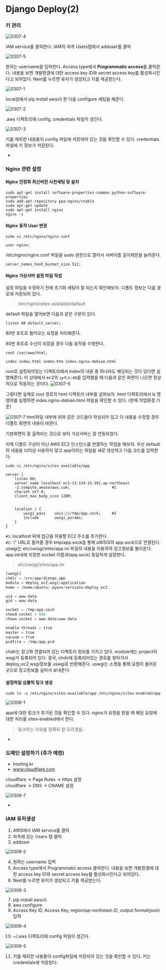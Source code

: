 # Django Deploy(2)

### 키 관리

![0307-4](https://s9.postimg.org/qvv2ph0q7/0307_4.png)

IAM service를 클릭한다. IAM의 좌측 Users탭에서 adduser를 클릭

![0307-5](https://s9.postimg.org/kw7bltfxr/0307_5.png)

원하는 username을 입력한다. Access type에서 **Programmatic access**를 클릭한다. 내용을 보면 개발환경에 대한 access key ID와 secret access key를 활성화시킨다고 되어있다. Next를 누르면 유저가 생성되고 키를 제공받는다.

![0307-1](https://s27.postimg.org/tvy50n2ub/0307_1.png)

local상에서 pip install awscli 한 다음 configure 세팅을 해준다.

![0307-2](https://s27.postimg.org/wrb87i6ub/0307_2.png)

.aws 디렉토리에 config, credentials 파일이 생긴다.

![0307-3](https://s27.postimg.org/8c306g7xf/0307_3.png)

키를 제외한 내용들이 config 파일에 저장되어 있는 것을 확인할 수 있다. credentials 파일에 키 정보가 저장된다. 

-

### Nginx 관련 설정

#### Nginx 안정화 최신버전 사전세팅 및 설치
```
sudo apt-get install software-properties-common python-software-properties
sudo add-apt-repository ppa:nginx/stable
sudo apt-get update
sudo apt-get install nginx
nginx -v
```

#### Nginx 동작 User 변경
```
sudo vi /etc/nginx/nginx.conf

user nginx;
```

/etc/nginx/nginx.conf 파일을 sudo 권한으로 열어서 서버이름 길이제한을 늘려준다. 
```
server_names_hash_bucket_size 512;
```

#### Nginx 가상서버 설정 파일 작성

설정 파일을 수정하기 전에 초기화 세팅이 잘 되는지 확인해보자. 디폴트 정보는 다음 경로에 저장되어 있다. 

>/etc/nginx/sites-available/dafault

default 파일을 열어보면 다음과 같은 구문이 있다.
```
listen 80 default_server;
```
80번 포트로 들어오는 요청을 처리해준다. 

80번 포트로 수신이 되었을 경우 다음 동작을 수행한다. 
```
root /var/www/html;

index index.html index.htm index.nginx-debian.html
```
root로 설정되어있는 디렉토리에서 index의 내용 중 하나라도 해당되는 것이 있다면 실행해준다. 이 상태에서 ec2의 `ip주소:80`을 입력했을 때 다음과 같은 화면이 나오면 정상적으로 작동하는 것이다. 
![0307-6](https://s2.postimg.org/vpp9rm4yx/0307_6.png)

그렇다면 실제로 root 경로의 html 디렉토리 내부를 살펴보자. html 디렉토리에서 ls 명령어를 실행하면 index.nginx-debian.html 파일을 확인할 수 있다. (현재 작업환경 기준)

![0307-7](https://s16.postimg.org/r0euqjb3p/0307_7.png)
html파일 내부에 위와 같은 코드들이 작성되어 있고 이 내용을 수정할 경우 디폴트 화면의 내용이 바뀐다. 

기본화면이 잘 출력되는 것으로 보아 가상서버는 잘 연동되었다. 

이제 디폴트 구성이 아닌 AWS EC2 인스턴스를 연결하는 작업을 해보자. 우선 default의 내용을 더이상 사용하지 않고 app이라는 파일을 새로 생성하고 다음 코드를 입력한다.

```
sudo vi /etc/nginx/sites-available/app

server {
    listen 80;
    server_name localhost ec2-13-124-15-182.ap-northeast
    -2.compute.amazonaws.com;					#1
    charset utf-8;
    client_max_body_size 128M;


    location / {
        uwsgi_pass    unix:///tmp/app.sock;		#2
        include       uwsgi_params;
    }
}
```
`#1`: localhost 뒤에 접근을 허용할 EC2 주소를 추가한다.  
`#2`: '/' URL로 들어올 경우 tmp/app.sock을 통해 uWSGI의 app.sock으로 연결된다. uswgi는 etc/uwsgi/sites/app.ini 파일의 내용을 이용하여 장고정보를 불러온다. app.ini내에 지정한 socket 이름과(app.sock) 동일하게 설정한다. 

>etc/uwsgi/sites/app.ini

```python
[uwsgi]
chdir = /srv/app/django_app
module = deploy_ec2.wsgi:application
home = /home/ubuntu/.pyenv/versions/deploy_ec2

uid = www-data
gid = www-data

socket = /tmp/app.sock
chmod-socket = 666
chown-socket = www-data:www-data

enable-threads = true
master = true
vacuum = true
pidfile = /tmp/app.pid
```
chdir는 장고와 연결되어 있는 디렉토리 정보를 가지고 있다. module에는 project의 wsgi가 등록되어 있다. 결국, chdir에 등록되어있는 경로를 찾아가서 deploy_ec2.wsgi정보를 uswgi로 반환해준다. uswgi는 소켓을 통해 요청이 들어온 곳으로 장고정보를 실어서 보내준다. 


#### 설정파일 심볼릭 링크 생성
```
sudo ln -s /etc/nginx/sites-available/app /etc/nginx/sites-enabled/app
```
![0308-1](https://s11.postimg.org/rpvkh8q1f/0308_1.png)

app에 대한 링크가 추가된 것을 확인할 수 있다. nginx가 요청을 받을 때 해당 요청에 대한 처리를 sites-enabled에서 한다. 
>링크하는 이유를 정확히 잘 모르겠음.. 

-

### 도메인 설정하기 (추가 예정)
- hosting.kr
- www.cloudflare.com

cloudflare -> Page Rules -> https 설정  
cloudflare -> DNS -> CNAME 설정

![0309-7](https://s30.postimg.org/grtwmhv4h/0309_7.png)

-

### IAM 유저생성

1. AWS에서 IAM service를 클릭
2. 좌측에 있는 Users 탭 클릭
3. adduser

![0309-2](https://s9.postimg.org/e9ejttd1r/0309_2.png)  

4. 원하는 username 입력
5. Access type에서 Programmatic access 클릭한다. 내용을 보면 개발환경에 대한 access key ID와 secret access key를 활성화시킨다고 되어있다. 
6. Next를 누르면 유저가 생성되고 키를 제공받는다.

![0309-3](https://s9.postimg.org/aeb5r8tvz/0309_3.png)

7. pip install awscli
8. aws configure
9. Access Key ID, Access Key, region(ap-northeast-2), output format(json) 입력

![0309-4](https://s9.postimg.org/s5ms5p9an/0309_4.png)

10. ~/.aws 디렉토리에 config 파일이 생긴다.

![0309-5](https://s9.postimg.org/b6dtqfy33/0309_5.png)

11. 키를 제외한 내용들이 config파일에 저장되어 있는 것을 확인할 수 있다. 키는 credentials에 저장된다.
